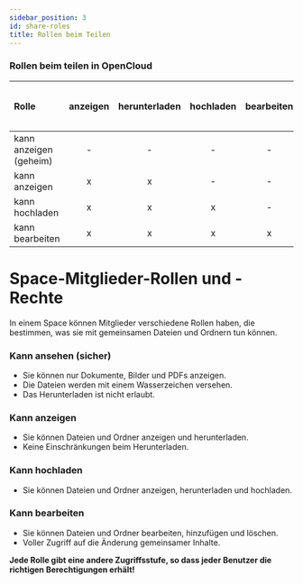 ```yaml
---
sidebar_position: 3
id: share-roles
title: Rollen beim Teilen
---
```


### Rollen beim teilen in OpenCloud

| Rolle                  | anzeigen | herunterladen | hochladen | bearbeiten | erstellen | löschen | nur doc, img, pdf mit Wasserzeichen anzeigen |
| :--------------------- | :------: | :-----------: | :-------: | :--------: | :-------: | :-----: | :------------------------------------------: |
| kann anzeigen (geheim) |    -     |       -       |     -     |     -      |     -     |    -    |                      x                       |
| kann anzeigen          |    x     |       x       |     -     |     -      |     -     |    -    |                      -                       |
| kann hochladen         |    x     |       x       |     x     |     -      |     -     |    -    |                      -                       |
| kann bearbeiten        |    x     |       x       |     x     |     x      |     x     |    x    |                      -                       |

# Space-Mitglieder-Rollen und -Rechte

In einem Space können Mitglieder verschiedene Rollen haben, die bestimmen, was sie mit gemeinsamen Dateien und Ordnern tun können.

### Kann ansehen (sicher)

- Sie können nur Dokumente, Bilder und PDFs anzeigen.
- Die Dateien werden mit einem Wasserzeichen versehen.
- Das Herunterladen ist nicht erlaubt.

### Kann anzeigen

- Sie können Dateien und Ordner anzeigen und herunterladen.
- Keine Einschränkungen beim Herunterladen.

### Kann hochladen

- Sie können Dateien und Ordner anzeigen, herunterladen und hochladen.

### Kann bearbeiten

- Sie können Dateien und Ordner bearbeiten, hinzufügen und löschen.
- Voller Zugriff auf die Änderung gemeinsamer Inhalte.

**Jede Rolle gibt eine andere Zugriffsstufe, so dass jeder Benutzer die richtigen Berechtigungen erhält!**
